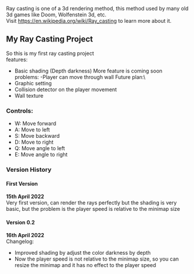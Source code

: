 Ray casting is one of a 3d rendering method, this method used by many old 3d games like Doom, Wolfenstein 3d, etc.\
Visit https://en.wikipedia.org/wiki/Ray_casting to learn more about it.

## My Ray Casting Project
So this is my first ray casting project\
features:
- Basic shading (Depth darkness)
More feature is coming soon\
problems:
-Player can move through wall
Future plan:\
- Graphic setting
- Collision detector on the player movement
- Wall texture

### Controls:
- W: Move forward
- A: Move to left
- S: Move backward
- D: Move to right
- Q: Move angle to left
- E: Move angle to right

### Version History
#### First Version
**15th April 2022**\
Very first version, can render the rays perfectly but the shading is very basic, but the problem is the player speed is relative to the minimap size
#### Version 0.2
**16th April 2022**\
Changelog:
- Improved shading by adjust the color darkness by depth
- Now the player speed is not relative to the minimap size, so you can resize the minimap and it has no effect to the player speed
